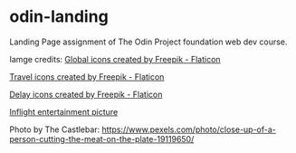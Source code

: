 # odin-landing
Landing Page assignment of The Odin Project foundation web dev course.

Iamge credits:
<a href="https://www.flaticon.com/free-icons/global" title="global icons">Global icons created by Freepik - Flaticon</a>

<a href="https://www.flaticon.com/free-icons/travel" title="travel icons">Travel icons created by Freepik - Flaticon</a>

<a href="https://www.flaticon.com/free-icons/delay" title="delay icons">Delay icons created by Freepik - Flaticon</a>

<a href="https://na.panasonic.com/us/inflight-solutions" title="Inflight-enterntainment">Inflight entertainment picture</a>

Photo by The Castlebar: https://www.pexels.com/photo/close-up-of-a-person-cutting-the-meat-on-the-plate-19119650/


